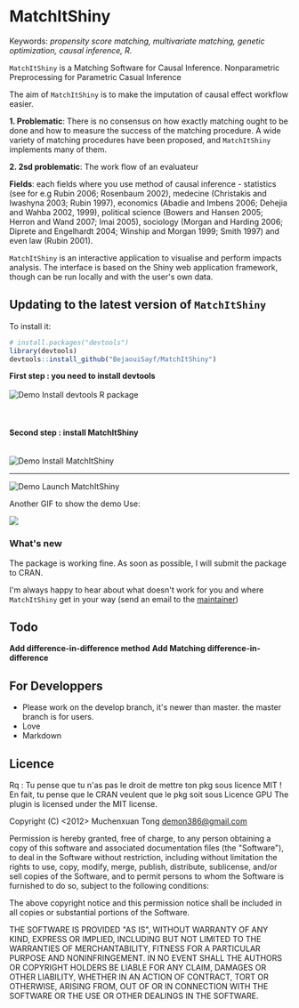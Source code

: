 # MatchItShiny

Keywords: *propensity score matching, multivariate matching, genetic optimization, causal inference, R.*

`MatchItShiny` is a Matching Software for Causal Inference.
Nonparametric Preprocessing for Parametric Casual Inference

The aim of `MatchItShiny` is to make the imputation of causal effect workflow easier. 

**1. Problematic**: There is no consensus on how exactly matching ought to be done and how to measure the success of the matching procedure. A wide variety of matching procedures have been proposed, and `MatchItShiny` implements many of them.


**2. 2sd problematic**: The work flow of an evaluateur 


**Fields**: each fields where you use method of causal inference - statistics (see for e.g Rubin 2006; Rosenbaum 2002), medecine (Christakis and Iwashyna 2003; Rubin 1997), economics  (Abadie and Imbens 2006; Dehejia and Wahba 2002, 1999), political science (Bowers and Hansen 2005; Herron and Wand 2007; Imai 2005), sociology (Morgan and Harding 2006; Diprete and Engelhardt 2004; Winship and Morgan 1999; Smith 1997) and even law (Rubin 2001).


`MatchItShiny` is an interactive application to visualise and perform impacts analysis. The interface is based on the Shiny web application framework, though can be run locally and with the user's own data.

## Updating to the latest version of `MatchItShiny`

To install it:

```R
# install.packages("devtools")
library(devtools)
devtools::install_github("BejaouiSayf/MatchItShiny")
```

**First step : you need to install devtools**  
<br>
![Demo Install devtools R package](https://user-images.githubusercontent.com/19627220/45932929-7daedc00-bf84-11e8-946d-20fa0e6410bd.gif)  
<br>
<br>
<br>
**Second step : install MatchItShiny**  
<br>
<br>
![Demo Install MatchItShiny](https://user-images.githubusercontent.com/19627220/45933170-daf85c80-bf87-11e8-8843-f6cf3d16da69.gif)

<!-- ![Demo Install](https://github.com/BejaouiSayf/MatchItShiny/blob/master/Demo%20Install%20MatchItShiny.gif) -->
<hr>

![Demo Launch MatchItShiny](https://user-images.githubusercontent.com/19627220/45975326-3e47c480-c044-11e8-9079-e650a3b9a72f.gif)

Another GIF to show the demo Use:   

<!-- ![Demo Use](https://github.com/BejaouiSayf/MatchItShiny/blob/master/Demo%20Use%20MatchItShiny.gif)-->

![](https://www.iloveimg.com/fr/download/3smq1ghw0hcnrdmc03s8cfzbh1n5rztwls2lk27p0kg9fqft3lyftzpr4rbzfp88kp4fy98pfb9rzfg7nj1wg4nzqpry1dvjz657l6nf9h2bAkgpd7q1n96fc4y2r8yAhzmjj55xfbzbjA1f4ypgn388tkg67db50wh6z9gxq4gr2z8fdvz1/1)


### What's new

The package is working fine.
As soon as possible, I will submit the package to CRAN.

I'm always happy to hear about what doesn't work for you and where `MatchItShiny` get in your way (send an email to the [maintainer](bejaoui@gmail.com))



## Todo
**Add difference-in-difference method** 
**Add Matching difference-in-difference**

## For Developpers
- Please work on the develop branch, it's newer than master. the master branch is for users. 
- Love
- Markdown

## Licence
Rq : Tu pense que tu n'as pas le droit de mettre ton pkg sous licence MIT ! 
En fait, tu pense que le CRAN veulent que le pkg soit sous Licence GPU
The plugin is licensed under the MIT license.

Copyright (C) <2012> Muchenxuan Tong demon386@gmail.com

Permission is hereby granted, free of charge, to any person obtaining a copy of this software and associated documentation files (the "Software"), to deal in the Software without restriction, including without limitation the rights to use, copy, modify, merge, publish, distribute, sublicense, and/or sell copies of the Software, and to permit persons to whom the Software is furnished to do so, subject to the following conditions:

The above copyright notice and this permission notice shall be included in all copies or substantial portions of the Software.

THE SOFTWARE IS PROVIDED "AS IS", WITHOUT WARRANTY OF ANY KIND, EXPRESS OR IMPLIED, INCLUDING BUT NOT LIMITED TO THE WARRANTIES OF MERCHANTABILITY, FITNESS FOR A PARTICULAR PURPOSE AND NONINFRINGEMENT. IN NO EVENT SHALL THE AUTHORS OR COPYRIGHT HOLDERS BE LIABLE FOR ANY CLAIM, DAMAGES OR OTHER LIABILITY, WHETHER IN AN ACTION OF CONTRACT, TORT OR OTHERWISE, ARISING FROM, OUT OF OR IN CONNECTION WITH THE SOFTWARE OR THE USE OR OTHER DEALINGS IN THE SOFTWARE.





